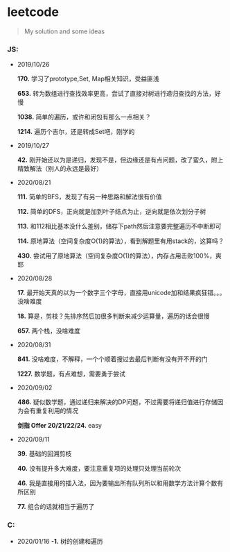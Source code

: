 # leetcode
> My solution and some ideas 

### JS:

* 2019/10/26

  **170\.** 学习了prototype,Set, Map相关知识，受益匪浅

  **653\.** 转为数组进行查找效率更高，尝试了直接对树进行递归查找的方法，好慢

  **1038\.** 简单的遍历，或许和闭包有那么一点相关？

  **1214\.** 遍历个吉尔，还是转成Set吧，刚学的

* 2019/10/27

  **42\.** 刚开始还以为是递归，发现不是，但边缘还是有点问题，改了蛮久，附上精致解法（别人的永远是最好）

* 2020/08/21

  **111\.** 简单的BFS，发现了有另一种思路和解法很有价值

  **112\.** 简单的DFS，正向就是加到叶子结点为止，逆向就是依次划分子树

  **113\.** 和112相比基本没什么差别，储存下path然后注意要完整遍历不中断即可

  **114\.** 原地算法（空间复杂度O(1)的算法），看到解题里有用stack的，这算吗？

  **430\.** 尝试用了原地算法（空间复杂度O(1)的算法），内存占用击败100%，爽耶

* 2020/08/28

  **17\.** 最开始天真的以为一个数字三个字母，直接用unicode加和结果疯狂错。。。没啥难度

  **18\.** 算是，剪枝？先排序然后加很多判断来减少运算量，遍历的话会很慢

  **657\.** 两个栈，没啥难度

* 2020/08/31

  **841\.** 没啥难度，不解释，一个个顺着搜过去最后判断有没有开不开的门

  **1227\.** 数学题，有点难想，需要勇于尝试

* 2020/09/02

  **486\.** 疑似数学题，通过递归来解决的DP问题，不过需要将递归值进行存储因为会有重复利用的情况

  **剑指 Offer 20/21/22/24\.** easy

* 2020/09/11

  **39\.** 基础的回溯剪枝

  **40\.** 没有提升多大难度，要注意重复项的处理只处理当前轮次

  **46\.** 我是直接用的插入法，因为要输出所有队列所以和用数学方法计算个数有所区别

  **77\.** 组合的话就相当于遍历了

  

### C:

* 2020/01/16
  **-1\.** 树的创建和遍历